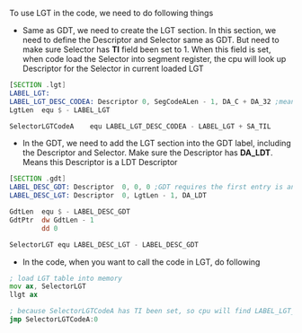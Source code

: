 To use LGT in the code, we need to do following things

* Same as GDT, we need to create the LGT section. In this section, we need to define the Descriptor and Selector same as GDT. But need to make sure Selector has **TI** field been set to 1. When this field is set, when code load the Selector into segment register, the cpu will look up Descriptor for the Selector in current loaded LGT 
```asm
[SECTION .lgt]
LABEL_LGT:
LABEL_LGT_DESC_CODEA: Descriptor 0, SegCodeALen - 1, DA_C + DA_32 ;means 32 bit code segment
LgtLen	equ $ - LABEL_LGT

SelectorLGTCodeA	equ	LABEL_LGT_DESC_CODEA - LABEL_LGT + SA_TIL
```

* In the GDT, we need to add the LGT section into the GDT label, including the Descriptor and Selector. Make sure the Descriptor has **DA_LDT**. Means this Descriptor is a LDT Descriptor
```asm
[SECTION .gdt]
LABEL_DESC_GDT:	Descriptor	0, 0, 0 ;GDT requires the first entry is an empty descriptor
LABEL_DESC_LGT: Descriptor  0, LgtLen - 1, DA_LDT

GdtLen	equ $ - LABEL_DESC_GDT
GdtPtr	dw GdtLen - 1
		dd 0

SelectorLGT equ	LABEL_DESC_LGT - LABEL_DESC_GDT
```

* In the code, when you want to call the code in LGT, do following
```asm
; load LGT table into memory
mov ax, SelectorLGT
llgt ax

; because SelectorLGTCodeA has TI been set, so cpu will find LABEL_LGT_DESC_CODEA in LGT table just loaded
jmp SelectorLGTCodeA:0
```